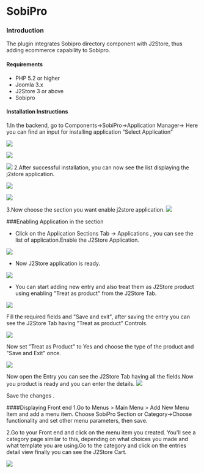 # SobiPro

### Introduction
The plugin integrates Sobipro directory component with J2Store, thus adding ecommerce capability to Sobipro. 

#### Requirements
* PHP 5.2 or higher
* Joomla 3.x
* J2Store 3 or above
* Sobipro

#### Installation Instructions 
1.In the backend, go to Components->SobiPro->Application Manager-> Here you can find an input for installing application  “Select Application”

![](sobipro_step_1.png)


![](sobipro_step_2.png)

![](sobipro_step_3.png)
2.After successful installation, you can now see the list displaying the j2store application.

![](step_6.png)

![](step_7.png)


3.Now choose the section you want enable j2store application.
![](step_8.png)

###Enabling Application in the section
* Click on the Application Sections Tab -> Applications ,   you can see the list of application.Enable the J2Store   Application. 

![](step_12.png)

* Now J2Store application is ready.
 
![](step_13.png)

* You can start adding new entry and also treat them as J2Store product using enabling "Treat as product" from the J2Store Tab.

![](step_13_a.png)

Fill the required fields and  "Save and exit", after  saving the entry you can see the J2Store Tab having "Treat as product" Controls.

![](step_17_b.png)

Now set "Treat as Product" to Yes and choose the type of the product and "Save and Exit" once.

![](step_17_c.png)

Now open the Entry you can see the J2Store Tab having all the fields.Now you product is ready and you can enter the details.
![](step_17_d.png)

Save the changes .

####Displaying Front end
1.Go to Menus > Main Menu > Add New Menu Item and add a menu item. Choose SobiPro Section or Category->Choose functionality and set other menu parameters, then save.


2.Go to your Front end and click on the menu item you created. You'll see a category page similar to this, depending on what choices you made and what template you are using.Go to the category and click on the entries detail view finally you can see the J2Store Cart.

![](final_product_display.png)







